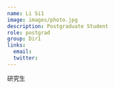 ```yaml
---
name: Li Si1
image: images/photo.jpg
description: Postgraduate Student
role: postgrad
group: Dir1
links:
  email: 
  twitter: 
---
```


研究生